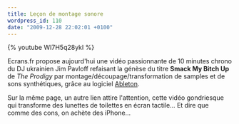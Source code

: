 ```yaml
---
title: Leçon de montage sonore
wordpress_id: 110
date: "2009-12-28 22:02:01 +0100"
---
```


{% youtube WI7H5q28ykI %}

Ecrans.fr propose aujourd'hui une vidéo passionnante de 10 minutes chrono du DJ
ukrainien Jim Pavloff refaisant la génèse du titre **Smack My Bitch Up** de _The
Prodigy_ par montage/découpage/transformation de samples et de sons
synthétiques, grâce au logiciel [Ableton][1].

Sur la même page, un autre lien attire l'attention, cette vidéo gondriesque qui
transforme des lunettes de toilettes en écran tactile… Et dire que comme des
cons, on achète des iPhone…

[1]: https://www.ableton.com/
